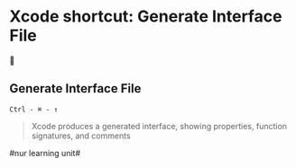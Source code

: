 # Xcode shortcut: Generate Interface File
🚀

## Generate Interface File

`Ctrl - ⌘ - ↑`

> Xcode produces a generated interface, showing properties, function signatures, and comments

#nur learning unit#